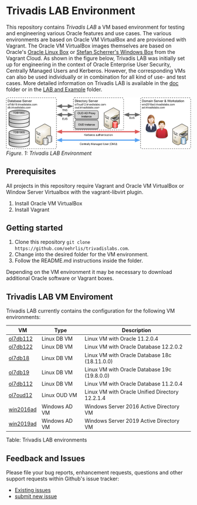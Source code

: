 # Trivadis LAB Environment

This repository contains *Trivadis LAB* a VM based environment for testing and engineering various Oracle features and use cases. The various environments are based on Oracle VM VirtualBox and are provisioned with Vagrant. The Oracle VM VirtualBox images themselves are based on Oracle's [Oracle Linux Box](https://yum.oracle.com/boxes/) or [Stefan Scherrer's Windows Box](https://app.vagrantup.com/StefanScherer) from the Vagrant Cloud. As shown in the figure below, Trivadis LAB was initially set up for engineering in the context of Oracle Enterprise User Security, Centrally Managed Users and Kerberos. However, the corresponding VMs can also be used individually or in combination for all kind of use- and test cases. More detailed information on Trivadis LAB is available in the [doc](doc) folder or in the [LAB and Example](labs) folder.

![Trivadis LAB Environment](./doc/images/LabEnvironment.png)
*Figure. 1: Trivadis LAB Environment*

## Prerequisites

All projects in this repository require Vagrant and Oracle VM VirtualBox or Window Server Virtualbox with the vagrant-libvirt plugin.

1. Install Oracle VM VirtualBox
2. Install Vagrant

## Getting started

1. Clone this repository `git clone https://github.com/oehrlis/trivadislabs.com`.
2. Change into the desired folder for the VM environment.
3. Follow the README.md instructions inside the folder.

Depending on the VM environment it may be necessary to download additional Oracle software or Vagrant boxes.

## Trivadis LAB VM Enviroment

Trivadis LAB currently contains the configuration for the following VM environments:

| VM                     | Type          | Description                                     |
|------------------------|---------------|-------------------------------------------------|
| [ol7db112](ol7db112)   | Linux DB VM   | Linux VM with Oracle 11.2.0.4                   |
| [ol7db122](ol7db122)   | Linux DB VM   | Linux VM with Oracle Database 12.2.0.2          |
| [ol7db18](ol7db18)     | Linux DB VM   | Linux VM with Oracle Database 18c (18.11.0.0)   |
| [ol7db19](ol7db19)     | Linux DB VM   | Linux VM with Oracle Database 19c (19.8.0.0)    |
| [ol7db112](ol7db112)   | Linux DB VM   | Linux VM with Oracle Database 11.2.0.4          |
| [ol7oud12](ol7oud12)   | Linux OUD VM  | Linux VM with Oracle Unified Directory 12.2.1.4 |
| [win2016ad](win2016ad) | Windows AD VM | Windows Server 2016 Active Directory VM         |
| [win2019ad](win2019ad) | Windows AD VM | Windows Server 2019 Active Directory VM         |

Table: Trivadis LAB environments

## Feedback and Issues

Please file your bug reports, enhancement requests, questions and other support requests within Github's issue tracker:

* [Existing issues](https://github.com/oehrlis/trivadislabs.com/issues)
* [submit new issue](https://github.com/oehrlis/trivadislabs.com/issues/new)
